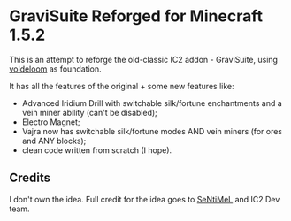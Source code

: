 # GraviSuite Reforged for Minecraft 1.5.2

This is an attempt to reforge the old-classic IC2 addon - GraviSuite, using [voldeloom](https://github.com/CrackedPolishedBlackstoneBricksMC/voldeloom) as foundation. 


It has all the features of the original + some new features like:
- Advanced Iridium Drill with switchable silk/fortune enchantments and a vein miner ability (can't be disabled);
- Electro Magnet;
- Vajra now has switchable silk/fortune modes AND vein miners (for ores and ANY blocks);
- clean code written from scratch (I hope).

## Credits
I don't own the idea. Full credit for the idea goes to [SeNtiMeL](https://forum.industrial-craft.net/thread/6915-ic2-exp-1-7-10-gravitation-suite-v2-0-3/) and IC2 Dev team. 